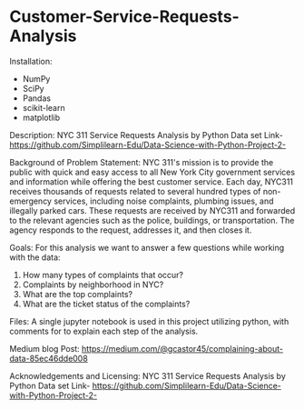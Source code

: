 # Customer-Service-Requests-Analysis
Installation:
-	NumPy 
-	SciPy
-	Pandas
-	scikit-learn
-	matplotlib



Description:
NYC 311 Service Requests Analysis by Python Data set Link- https://github.com/Simplilearn-Edu/Data-Science-with-Python-Project-2-

Background of Problem Statement:
NYC 311's mission is to provide the public with quick and easy access to all New York City government services and information while offering the best customer service. Each day, NYC311 receives thousands of requests related to several hundred types of non-emergency services, including noise complaints, plumbing issues, and illegally parked cars. These requests are received by NYC311 and forwarded to the relevant agencies such as the police, buildings, or transportation. The agency responds to the request, addresses it, and then closes it.

Goals:
For this analysis we want to answer a few questions while working with the data:
1. How many types of complaints that occur?
2. Complaints by neighborhood in NYC?
3. What are the top complaints?
4. What are the ticket status of the complaints?

Files:
A single jupyter notebook is used in this project utilizing python, with comments for to explain each step of the analysis.


Medium blog Post: https://medium.com/@gcastor45/complaining-about-data-85ec46dde008


Acknowledgements and Licensing:
NYC 311 Service Requests Analysis by Python Data set Link- https://github.com/Simplilearn-Edu/Data-Science-with-Python-Project-2-
